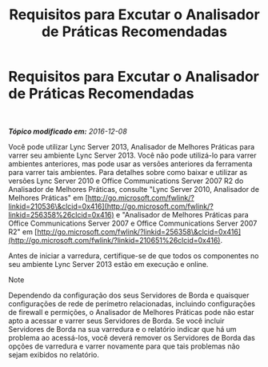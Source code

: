 ﻿---
title: Requisitos para Excutar o Analisador de Práticas Recomendadas
TOCTitle: Requisitos para Excutar o Analisador de Práticas Recomendadas
ms:assetid: 3c7dc44e-5f8a-40a7-9ebb-9ad707ac0007
ms:mtpsurl: https://technet.microsoft.com/pt-br/library/Gg591345(v=OCS.15)
ms:contentKeyID: 49306444
ms.date: 12/10/2016
mtps_version: v=OCS.15
ms.translationtype: HT
---

# Requisitos para Excutar o Analisador de Práticas Recomendadas

 

_**Tópico modificado em:** 2016-12-08_

Você pode utilizar Lync Server 2013, Analisador de Melhores Práticas para varrer seu ambiente Lync Server 2013. Você não pode utilizá-lo para varrer ambientes anteriores, mas pode usar as versões anteriores da ferramenta para varrer tais ambientes. Para detalhes sobre como baixar e utilizar as versões Lync Server 2010 e Office Communications Server 2007 R2 do Analisador de Melhores Práticas, consulte "Lync Server 2010, Analisador de Melhores Práticas" em [http://go.microsoft.com/fwlink/?linkid=210536\&clcid=0x416](http://go.microsoft.com/fwlink/?linkid=256358%26clcid=0x416) e "Analisador de Melhores Práticas para Office Communications Server 2007 e Office Communications Server 2007 R2" em [http://go.microsoft.com/fwlink/?linkid=256358\&clcid=0x416](http://go.microsoft.com/fwlink/?linkid=210651%26clcid=0x416).

Antes de iniciar a varredura, certifique-se de que todos os componentes no seu ambiente Lync Server 2013 estão em execução e online.

> [!note]  
> Dependendo da configuração dos seus Servidores de Borda e quaisquer configurações de rede de perímetro relacionadas, incluindo configurações de firewall e permições, o Analisador de Melhores Práticas pode não estar apto a acessar e varrer seus Servidores de Borda. Se você incluir Servidores de Borda na sua varredura e o relatório indicar que há um problema ao acessá-los, você deverá remover os Servidores de Borda das opções de varredura e varrer novamente para que tais problemas não sejam exibidos no relatório.
